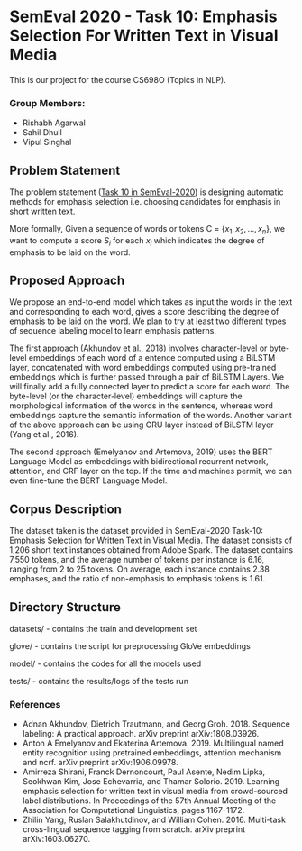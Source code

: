 # SemEval 2020 - Task 10: Emphasis Selection For Written Text in Visual Media

This is our project for the course CS698O (Topics in NLP).

### Group Members:
- Rishabh Agarwal
- Sahil Dhull
- Vipul Singhal

## Problem Statement
The problem statement ([Task 10 in SemEval-2020](https://competitions.codalab.org/competitions/20815)) is designing automatic methods for emphasis selection i.e. choosing candidates for emphasis in short written text.

More formally,
Given a sequence of words or tokens C = $`\{ x_1, x_2, ..., x_n \}`$, we want to compute a score $`S_i`$ for each $`x_i`$ which indicates the degree of emphasis to be laid on the word.

## Proposed Approach
We propose an end-to-end model which takes as input the words in the text and corresponding to each word, gives a score describing the degree of emphasis to be laid on the word. We plan to try at least two different types of sequence labeling model to learn emphasis patterns.

The first approach (Akhundov et al., 2018) involves character-level or byte-level embeddings of each word of a entence computed using a BiLSTM layer, concatenated with word embeddings computed using pre-trained embeddings which is further passed through a pair of BiLSTM Layers.
We will finally add a fully connected layer to predict a score for each word. The byte-level (or the character-level) embeddings will capture the morphological information of the words in the sentence, whereas word embeddings capture the semantic information of the words. Another variant of the above approach can be using GRU layer instead of BiLSTM layer (Yang et al., 2016).

The second approach (Emelyanov and Artemova, 2019) uses the BERT Language Model as embeddings with bidirectional recurrent network, attention, and CRF layer on the top. If the time and machines permit, we can even fine-tune the BERT Language Model.

## Corpus Description
The dataset taken is the dataset provided in SemEval-2020 Task-10: Emphasis Selection for Written Text in Visual Media. The dataset consists of 1,206 short text instances obtained from Adobe Spark. The dataset contains 7,550 tokens, and the average number of tokens per instance is 6.16, ranging from 2 to 25 tokens. On average, each instance contains 2.38 emphases, and the ratio of non-emphasis to emphasis tokens is 1.61.

## Directory Structure
datasets/ - contains the train and development set

glove/ - contains the script for preprocessing GloVe embeddings

model/ - contains the codes for all the models used

tests/ - contains the results/logs of the tests run

### References
- Adnan Akhundov, Dietrich Trautmann, and Georg Groh. 2018. Sequence labeling: A practical approach. arXiv preprint arXiv:1808.03926.
- Anton A Emelyanov and Ekaterina Artemova. 2019. Multilingual named entity recognition using pretrained embeddings, attention mechanism and ncrf. arXiv preprint arXiv:1906.09978.
- Amirreza Shirani, Franck Dernoncourt, Paul Asente, Nedim Lipka, Seokhwan Kim, Jose Echevarria, and Thamar Solorio. 2019. Learning emphasis selection for written text in visual media from crowd-sourced label distributions. In Proceedings of the 57th Annual Meeting of the Association for Computational Linguistics, pages 1167–1172.
- Zhilin Yang, Ruslan Salakhutdinov, and William Cohen. 2016. Multi-task cross-lingual sequence tagging from scratch. arXiv preprint arXiv:1603.06270.